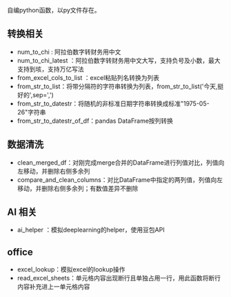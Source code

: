 自编python函数，以py文件存在。<br>


## 转换相关 
- num_to_chi : 阿拉伯数字转财务用中文
- num_to_chi_latest ：阿拉伯数字转财务用中文大写，支持负号及小数，最大支持到垓，支持万亿写法
- from_excel_cols_to_list ：excel粘贴列名转换为列表
- from_str_to_list：将带分隔符的字符串转换为列表，from_str_to_list('今天,挺好的',sep=',')
- from_str_to_datestr：将随机的非标准日期字符串转换成标准"1975-05-26"字符串
- from_str_to_datestr_of_df：pandas DataFrame按列转换
## 数据清洗
- clean_merged_df：对刚完成merge合并的DataFrame进行列值对比，列值向左移动，并删除右侧多余列
- compare_and_clean_columns：对比DataFrame中指定的两列值，列值向左移动，并删除右侧多余列；有数值差异不删除
## AI 相关
- ai_helper ：模拟deeplearning的helper，使用豆包API
## office
- excel_lookup：模拟excel的lookup操作
- read_excel_sheets：单元格内容出现断行且单独占用一行，用此函数将断行内容补充进上一单元格内容
